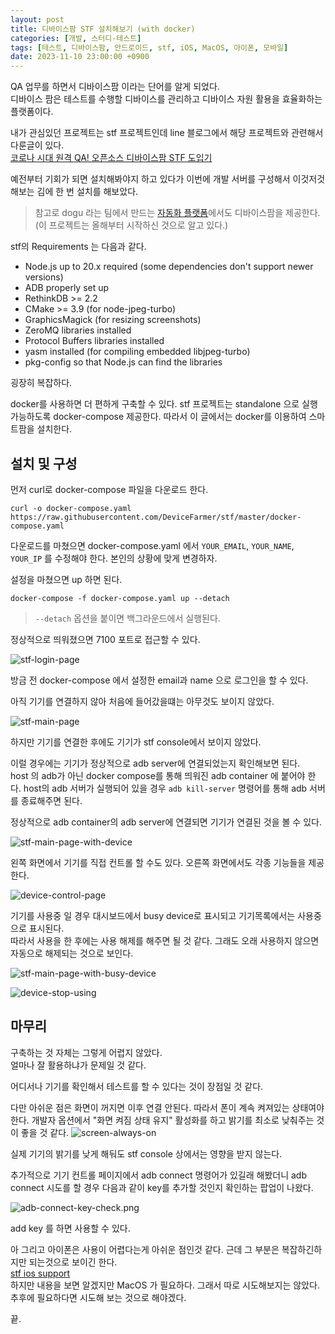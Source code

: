 ```yaml
---
layout: post
title: 디바이스팜 STF 설치해보기 (with docker)
categories: [개발, 스터디-테스트]
tags: [테스트, 디바이스팜, 안드로이드, stf, iOS, MacOS, 아이폰, 모바일]
date: 2023-11-10 23:00:00 +0900
---
```


QA 업무를 하면서 디바이스팜 이라는 단어를 알게 되었다.  
디바이스 팜은 테스트를 수행할 디바이스를 관리하고 디바이스 자원 활용을 효율화하는 플랫폼이다.

내가 관심있던 프로젝트는 stf 프로젝트인데 line 블로그에서 해당 프로젝트와 관련해서 다룬글이 있다.  
[코로나 시대 원격 QA! 오픈소스 디바이스팜 STF 도입기](https://engineering.linecorp.com/ko/blog/remote-qa-devicefarm-stf)

예전부터 기회가 되면 설치해봐야지 하고 있다가 이번에 개발 서버를 구성해서 이것저것 해보는 김에 한 번 설치를 해보았다.

> 참고로 dogu 라는 팀에서 만드는 [자동화 플랫폼](https://dogutech.io/ko/features/device-farm)에서도 디바이스팜을 제공한다. (이 프로젝트는 올해부터 시작하신 것으로 알고 있다.)

stf의 Requirements 는 다음과 같다.

- Node.js up to 20.x required (some dependencies don't support newer versions)
- ADB properly set up
- RethinkDB >= 2.2
- CMake >= 3.9 (for node-jpeg-turbo)
- GraphicsMagick (for resizing screenshots)
- ZeroMQ libraries installed
- Protocol Buffers libraries installed
- yasm installed (for compiling embedded libjpeg-turbo)
- pkg-config so that Node.js can find the libraries

굉장히 복잡하다.

docker를 사용하면 더 편하게 구축할 수 있다. stf 프로젝트는 standalone 으로 실행 가능하도록 docker-compose 제공한다.
따라서 이 글에서는 docker를 이용하여 스마트팜을 설치한다.

## 설치 및 구성

먼저 curl로 docker-compose 파일을 다운로드 한다.

```
curl -o docker-compose.yaml https://raw.githubusercontent.com/DeviceFarmer/stf/master/docker-compose.yaml
```

다운로드를 마쳤으면 docker-compose.yaml 에서 `YOUR_EMAIL`, `YOUR_NAME`, `YOUR_IP` 를 수정해야 한다. 본인의 상황에 맞게 변경하자.

설정을 마쳤으면 up 하면 된다.

```
docker-compose -f docker-compose.yaml up --detach
```

> `--detach` 옵션을 붙이면 백그라운드에서 실행된다.

정상적으로 띄워졌으면 7100 포트로 접근할 수 있다.

![stf-login-page](/assets/images/2023-11-10-devicefarm-stf-using-docker/stf-login-page.png)

방금 전 docker-compose 에서 설정한 email과 name 으로 로그인을 할 수 있다.

아직 기기를 연결하지 않아 처음에 들어갔을떄는 아무것도 보이지 않았다.

![stf-main-page](/assets/images/2023-11-10-devicefarm-stf-using-docker/stf-main-page.png)

하지만 기기를 연결한 후에도 기기가 stf console에서 보이지 않았다.

이럴 경우에는 기기가 정상적으로 adb server에 연결되었는지 확인해보면 된다.  
host 의 adb가 아닌 docker compose를 통해 띄워진 adb container 에 붙어야 한다.
host의 adb 서버가 실행되어 있을 경우 `adb kill-server` 명령어를 통해 adb 서버를 종료해주면 된다.

정상적으로 adb container의 adb server에 연결되면 기기가 연결된 것을 볼 수 있다.

![stf-main-page-with-device](/assets/images/2023-11-10-devicefarm-stf-using-docker/stf-main-page-with-device.png)

왼쪽 화면에서 기기를 직접 컨트롤 할 수도 있다. 오른쪽 화면에서도 각종 기능들을 제공한다.

![device-control-page](/assets/images/2023-11-10-devicefarm-stf-using-docker/device-control-page.png)

기기를 사용중 일 경우 대시보드에서 busy device로 표시되고 기기목록에서는 사용중으로 표시된다.  
따라서 사용을 한 후에는 사용 해제를 해주면 될 것 같다. 그래도 오래 사용하지 않으면 자동으로 해제되는 것으로 보인다.

![stf-main-page-with-busy-device](/assets/images/2023-11-10-devicefarm-stf-using-docker/stf-main-page-with-busy-device.png)

![device-stop-using](/assets/images/2023-11-10-devicefarm-stf-using-docker/device-stop-using.png)

## 마무리

구축하는 것 자체는 그렇게 어렵지 않았다.  
얼마나 잘 활용하냐가 문제일 것 같다.

어디서나 기기를 확인해서 테스트를 할 수 있다는 것이 장점일 것 같다.

다만 아쉬운 점은 화면이 꺼지면 이후 연결 안된다. 따라서 폰이 계속 켜져있는 상태여야 한다.
개발자 옵션에서 "화면 켜짐 상태 유지" 활성화를 하고 밝기를 최소로 낮춰주는 것이 좋을 것 같다.
![screen-always-on](/assets/images/2023-11-10-devicefarm-stf-using-docker/screen-always-on.png)

실제 기기의 밝기를 낮게 해둬도 stf console 상에서는 영향을 받지 않는다.

추가적으로 기기 컨트롤 페이지에서 adb connect 명령어가 있길래 해봤더니
adb connect 시도를 할 경우 다음과 같이 key를 추가할 것인지 확인하는 팝업이 나왔다.

![adb-connect-key-check.png](/assets/images/2023-11-10-devicefarm-stf-using-docker/adb-connect-key-check.png)

add key 를 하면 사용할 수 있다.

아 그리고 아이폰은 사용이 어렵다는게 아쉬운 점인것 같다. 근데 그 부분은 복잡하긴하지만 되는것으로 보이긴 한다.  
[stf ios support](https://github.com/dryark/stf_ios_support)  
하지만 내용을 보면 알겠지만 MacOS 가 필요하다. 그래서 따로 시도해보지는 않았다. 추후에 필요하다면 시도해 보는 것으로 해야겠다.

끝.
